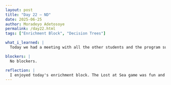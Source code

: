 ```yaml
---
layout: post
title: "Day 22 – ND"
date: 2025-06-25
author: Moradeyo Adetosoye
permalink: /day22.html
tags: ["Enrichment Block", "Decision Trees"]

what_i_learned: |
  Today we had a meeting with all the other students and the program supervisors. Some questions were addressed then we played a short game with our team members. After that we were introduced to the high school teachers that will be working with us, my team's teacher is Ron. He's nice. After lunch I continued with the video on decision trees I was watching yesterday and I learned more about how to plot a decision tree and create one with Python.

blockers: |
  No blockers.

reflection: |
  I enjoyed today's enrichment block. The Lost at Sea game was fun and the game we played to identify our teachers was cool too. Meeting Ron was a pleasant experience. I like the way the guy in the Decision Trees video explains the code, it's easier for me to follow along. 
---
```

